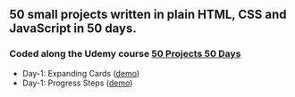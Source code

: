## 50 small projects written in plain HTML, CSS and JavaScript in 50 days.

### Coded along the Udemy course [50 Projects 50 Days](https://www.udemy.com/course/50-projects-50-days/)

- Day-1: Expanding Cards ([demo](https://milikkan.github.io/50-webprojects-in-50-days/day1/))
- Day-1: Progress Steps ([demo](https://milikkan.github.io/50-webprojects-in-50-days/day2/))
